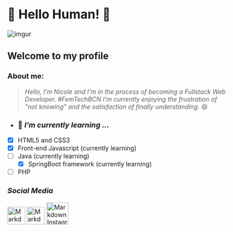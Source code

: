 # 👋 Hello Human! 👾
![imgur](https://i.imgur.com/y5EI5OJ.gif)
## Welcome to my profile
### About me:
> *Hello, I'm Nicole and I'm in the process of becoming a Fullstack Web Developer. *#FemTechBCN* 
I'm currently enjoying the frustration of "not knowing" and the satisfaction of finally understanding.* 😄

- ### 🌱 *I’m currently learning ...*
 - [x] HTML5 and CSS3 
 - [x] Front-end Javascript (currently learning)
- [ ] Java (currently learning)
    - [x] SpringBoot framework (currently learning)
 - [ ] PHP

 ### *Social Media*
<a href="https://www.instagram.com/mabipen/"><img src="https://i.imgur.com/srDXF9b.png"
     alt="Markdown Instagram icon" height="40" width="40"/></a>
<a href="https://twitter.com/MarvieNicole2/"><img src="https://i.imgur.com/ImIuJoi.png"
     alt="Markdown Instagram icon" height="40" width="40"/></a>
<a href="https://www.linkedin.com/in/marvie-nicole-uy-flores-281b65171/"><img src="https://i.imgur.com/bPt2pH3.png"
     alt="Markdown Instagram icon" height="50" width="50"/></a>
     

